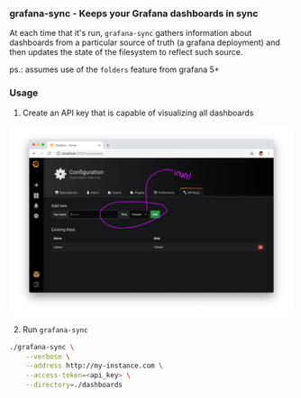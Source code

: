 ### grafana-sync - Keeps your Grafana dashboards in sync

At each time that it's run, `grafana-sync` gathers information about dashboards from a particular source of truth (a grafana deployment) and then updates the state of the filesystem to reflect such source.

ps.: assumes use of the `folders` feature from grafana 5+

### Usage

1. Create an API key that is capable of visualizing all dashboards

![API Key creation](./assets/create-api-key.png)

2. Run `grafana-sync`

```sh
./grafana-sync \
    --verbose \
    --address http://my-instance.com \
    --access-token=<api_key> \
    --directory=./dashboards
```

